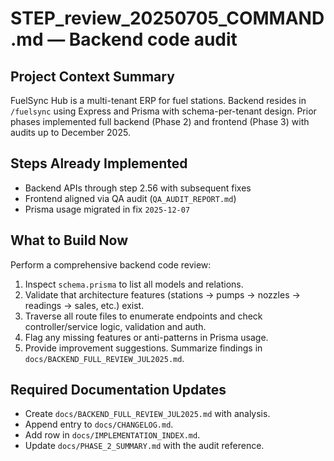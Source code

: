 # STEP_review_20250705_COMMAND.md — Backend code audit

## Project Context Summary
FuelSync Hub is a multi-tenant ERP for fuel stations. Backend resides in `/fuelsync` using Express and Prisma with schema-per-tenant design. Prior phases implemented full backend (Phase 2) and frontend (Phase 3) with audits up to December 2025.

## Steps Already Implemented
- Backend APIs through step 2.56 with subsequent fixes
- Frontend aligned via QA audit (`QA_AUDIT_REPORT.md`)
- Prisma usage migrated in fix `2025-12-07`

## What to Build Now
Perform a comprehensive backend code review:
1. Inspect `schema.prisma` to list all models and relations.
2. Validate that architecture features (stations → pumps → nozzles → readings → sales, etc.) exist.
3. Traverse all route files to enumerate endpoints and check controller/service logic, validation and auth.
4. Flag any missing features or anti-patterns in Prisma usage.
5. Provide improvement suggestions.
Summarize findings in `docs/BACKEND_FULL_REVIEW_JUL2025.md`.

## Required Documentation Updates
- Create `docs/BACKEND_FULL_REVIEW_JUL2025.md` with analysis.
- Append entry to `docs/CHANGELOG.md`.
- Add row in `docs/IMPLEMENTATION_INDEX.md`.
- Update `docs/PHASE_2_SUMMARY.md` with the audit reference.
